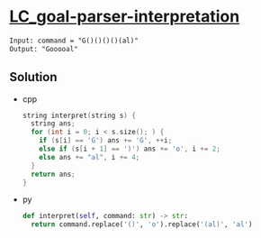 # [LC_goal-parser-interpretation](https://leetcode.com/problems/goal-parser-interpretation)



```txt
Input: command = "G()()()()(al)"
Output: "Gooooal"
```

## Solution

* cpp

  ```cpp
  string interpret(string s) {
    string ans;
    for (int i = 0; i < s.size(); ) {
      if (s[i] == 'G') ans += 'G', ++i;
      else if (s[i + 1] == ')') ans += 'o', i += 2;
      else ans += "al", i += 4;
    }
    return ans;
  }
  ```

* py

  ```py
  def interpret(self, command: str) -> str:
    return command.replace('()', 'o').replace('(al)', 'al')
  ```
